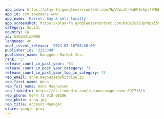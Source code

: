 ```yaml
---
app_icon: https://play-lh.googleusercontent.com/9gVDwlxC-KaEPZv5plf9MbKZcgk0zo5Gg1ajD_ZUfcISbJFJiSRX13axsAztSpwQYMA
app_id: com.towneers.www
app_name: 'Karrot: Buy & sell locally'
app_screenshot: https://play-lh.googleusercontent.com/Rs0eJSX5UprOpYi5VfIAyAZ32R6Z8KFk04FozTfkVZ151Y1x0LRP-9M-ZBpimcJrLPp8
category: Social
country: CA
id: haKpO2loNW9H
language: en
most_recent_release: '2024-02-16T00:00:00'
publisher_id: '2213349'
publisher_name: Danggeun Market Inc.
rank: '5'
release_count_in_past_year: '64'
release_count_in_past_year_category: 73
release_count_in_past_year_top_in_category: 73
rep_email: anna.magnussen@bitrise.io
rep_first_name: Anna
rep_full_name: Anna Magnussen
rep_linkedin: https://uk.linkedin.com/in/anna-magnussen-0977131b
rep_phone: 0044 73 918 00286
rep_photo: anna.jpg
rep_title: Account Manager
store: google_play
---
```

